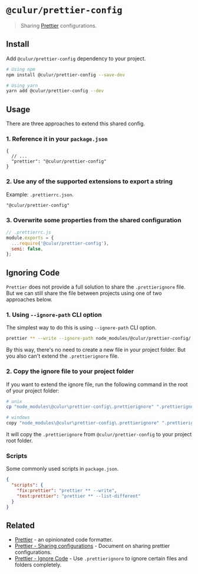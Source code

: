 # `@culur/prettier-config`

> Sharing [Prettier](https://prettier.io) configurations.

## Install

Add `@culur/prettier-config` dependency to your project.

```bash
# Using npm
npm install @culur/prettier-config --save-dev

# Using yarn
yarn add @culur/prettier-config --dev
```

## Usage

There are three approaches to extend this shared config.

### 1. Reference it in your `package.json`

```jsonc
{
  // ...
  "prettier": "@culur/prettier-config"
}
```

### 2. Use any of the supported extensions to export a string

Example: `.prettierrc.json`.

```jsonc
"@culur/prettier-config"
```

### 3. Overwrite some properties from the shared configuration

```js
// .prettierrc.js
module.exports = {
  ...require('@culur/prettier-config'),
  semi: false,
};
```

## Ignoring Code

`Prettier` does not provide a full solution to share the `.prettierignore` file. But we can still share the file between projects using one of two approaches below.

### 1. Using `--ignore-path` CLI option

The simplest way to do this is using `--ignore-path` CLI option.

```bash
prettier ** --write --ignore-path node_modules/@culur/prettier-config/.prettierignore
```

By this way, there's no need to create a new file in your project folder. But you also can't extend the `.prettierignore` file.

### 2. Copy the ignore file to your project folder

If you want to extend the ignore file, run the following command in the root of your project folder:

```bash
# unix
cp "node_modules\@culur\prettier-config\.prettierignore" ".prettierignore"

# windows
copy "node_modules\@culur\prettier-config\.prettierignore" ".prettierignore"
```

It will copy the `.prettierignore` from `@culur/prettier-config` to your project root folder.

### Scripts

Some commonly used scripts in `package.json`.

```json
{
  "scripts": {
    "fix:prettier": "prettier ** --write",
    "test:prettier": "prettier ** --list-different"
  }
}
```

## Related

- [Prettier](https://github.com/prettier/prettier) - an opinionated code formatter.
- [Prettier - Sharing configurations](https://prettier.io/docs/en/configuration.html#sharing-configurations) - Document on sharing prettier configurations.
- [Prettier - Ignore Code](https://prettier.io/docs/en/ignore.html) - Use `.prettierignore` to ignore certain files and folders completely.
